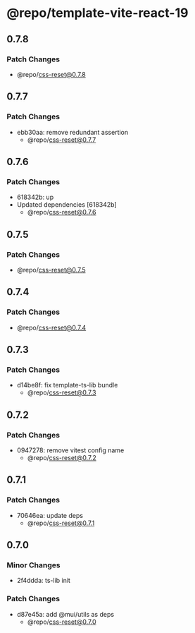 # @repo/template-vite-react-19

## 0.7.8

### Patch Changes

- @repo/css-reset@0.7.8

## 0.7.7

### Patch Changes

- ebb30aa: remove redundant assertion
  - @repo/css-reset@0.7.7

## 0.7.6

### Patch Changes

- 618342b: up
- Updated dependencies [618342b]
  - @repo/css-reset@0.7.6

## 0.7.5

### Patch Changes

- @repo/css-reset@0.7.5

## 0.7.4

### Patch Changes

- @repo/css-reset@0.7.4

## 0.7.3

### Patch Changes

- d14be8f: fix template-ts-lib bundle
  - @repo/css-reset@0.7.3

## 0.7.2

### Patch Changes

- 0947278: remove vitest config name
  - @repo/css-reset@0.7.2

## 0.7.1

### Patch Changes

- 70646ea: update deps
  - @repo/css-reset@0.7.1

## 0.7.0

### Minor Changes

- 2f4ddda: ts-lib init

### Patch Changes

- d87e45a: add @mui/utils as deps
  - @repo/css-reset@0.7.0
